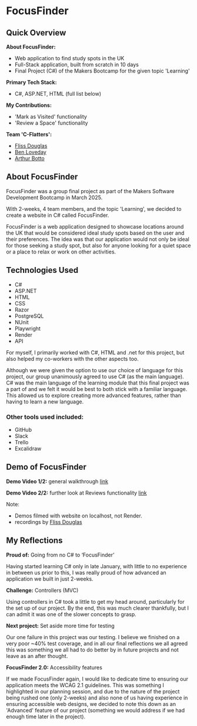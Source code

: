 # FocusFinder


## Quick Overview

**About FocusFinder:** 
- Web application to find study spots in the UK
- Full-Stack application, built from scratch in 10 days
- Final Project (C#) of the Makers Bootcamp for the given topic 'Learning'

**Primary Tech Stack:** 
- C#, ASP.NET, HTML (full list below)

**My Contributions:**

- 'Mark as Visited' functionality
- 'Review a Space' functionality


**Team 'C-Flatters':**
- [Fliss Douglas](https://github.com/Flissd1795)
- [Ben Loveday](https://github.com/StrawberryScot)
- [Arthur Botto](https://github.com/arthurbotto)



## About FocusFinder
FocusFinder was a group final project as part of the Makers Software Development Bootcamp in March 2025.

With 2-weeks, 4 team members, and the topic 'Learning', we decided to create a website in C# called FocusFinder.

FocusFinder is a web application designed to showcase locations around the UK that would be considered ideal study spots based on the user and their preferences. The idea was that our application would not only be ideal for those seeking a study spot, but also for anyone looking for a quiet space or a place to relax or work on other activities.



## Technologies Used
- C#
- ASP.NET
- HTML
- CSS
- Razor
- PostgreSQL
- NUnit
- Playwright
- Render
- API


For myself, I primarily worked with C#, HTML and .net for this project, but also helped my co-workers with the other aspects too.

Although we were given the option to use our choice of language for this project, our group unanimously agreed to use C# (as the main language). C# was the main language of the learning module that this final project was a part of and we felt it would be best to both stick with a familiar language. This allowed us to explore creating more advanced features, rather than having to learn a new language.



### Other tools used included:
- GitHub
- Slack
- Trello
- Excalidraw




## Demo of FocusFinder

**Demo Video 1/2:** general walkthrough [link](https://drive.google.com/file/d/1pTItBONqRRBNRpTUyix6AJ5HtaINnenu/view)

**Demo Video 2/2:** further look at Reviews functionality [link](https://drive.google.com/file/d/1sl6ppaYElKwe6-HIurpU5473AG_FQdHq/view)

Note: 
- Demos filmed with website on localhost, not Render.
- recordings by [Fliss Douglas](https://github.com/Flissd1795)




## My Reflections
**Proud of:** Going from no C# to ‘FocusFinder’

Having started learning C# only in late January, with little to no experience in between us prior to this, I was really proud of how advanced an application we built in just 2-weeks.

**Challenge:** Controllers (MVC)

Using controllers in C# took a little to get my head around, particularly for the set up of our project.
By the end, this was much clearer thankfully, but I can admit it was one of the slower concepts to grasp.

**Next project:** Set aside more time for testing

Our one failure in this project was our testing. I believe we finished on a very poor ~40% test coverage, and in all our final reflections we all agreed this was something we all had to do better by in future projects and not leave as an after thought.

**FocusFinder 2.0:** Accessibility features

If we made FocusFinder again, I would like to dedicate time to ensuring our application meets the WCAG 2.1 guidelines. 
This was something I highlighted in our planning session, and due to the nature of the project being rushed one (only 2-weeks) and also none of us having experience in ensuring accessible web designs, we decided to note this down as an 'Advanced' feature of our project (something we would address if we had enough time later in the project).


